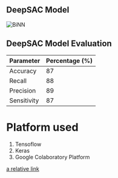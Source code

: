 ## DeepSAC Model 
![BiNN](https://user-images.githubusercontent.com/48494146/137023989-4ae49f85-30c2-4e29-b59c-6e6b8a011a3f.png)

## DeepSAC Model Evaluation
| Parameter     | Percentage (%) |
| ------------- | -------------  |
| Accuracy      |   87           |
| Recall        |   88           |
| Precision     |   89           |
| Sensitivity   |   87           |

# Platform used
1. Tensoflow 
2. Keras
3. Google Colaboratory Platform 

[a relative link](https://github.com/omiya2106/DeepSAC#readme)
